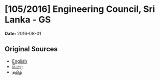 # [105/2016] Engineering Council, Sri Lanka  - GS

**Date:** 2016-08-01

## Original Sources

- [English](https://documents.gov.lk/view/bills/2016/8/105-2016_E.pdf)
- [සිංහල](https://documents.gov.lk/view/bills/2016/8/105-2016_S.pdf)
- [தமிழ்](https://documents.gov.lk/view/bills/2016/8/105-2016_T.pdf)
